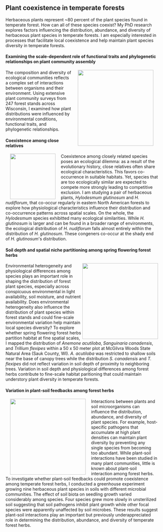 ## Plant coexistence in temperate forests

Herbaceous plants represent ~80 percent of the plant species found in temperate forest. How can all of these species coexist? My PhD research explores factors influencing the distribution, abundance, and diversity of herbaceous plant species in temperate forests. I am especially interested in processes that facilitate local coexistence and help maintain plant species diversity in temperate forests.

#### Examining the scale-dependent role of functional traits and phylogenetic relationships on plant community assembly

<img style="padding: 0 15px; float: right;" src="https://jaredjbeck.github.io/images/wi_pel_map.png" width="250" align="right">The composition and diversity of ecological communities reflects a complex set of interactions between organisms and their environment. Using extensive plant community surveys from 247 forest stands across Wisconsin, I examined how plant distributions were influenced by environmental conditions, functional traits, and phylogenetic relationships. 

#### Coexistence among close relatives

<img style="padding: 0 15px; float: left;" src="https://jaredjbeck.github.io/images/Hylodesmum_coexistence.png" width="150" align="left"> Coexistence among closely related species poses an ecological dilemma: as a result of the evolutionary history,
close relatives often share ecological characteristics. This favors co-occurrence in suitable habitats. Yet, species 
that are too ecologically similar are expected to compete more strongly leading to competitive exclusion. I am studying
a pair of herbaceous plants, *Hylodesmum glutinosum* and *H. nudiflorum*, that co-occur regularly in eastern North American forests to explore how physiological characteristics influence their distribution and co-occurrence patterns across spatial scales. On the whole, the *Hylodesmum* species exhibitted many ecological similarities. While *H. glutinosum* is larger and can be found in a broader range of environments, the ecological distribution of *H. nudiflorum* falls almost entirely within the distribution of *H. glutinosum*. These congeners co-occur at the shady end of *H. glutinosum*'s distribution. 

#### Soil depth and spatial niche partitioning among spring flowering forest herbs

<img src="https://jaredjbeck.github.io/images/mcgilvra herbs.png" width="250" align="right"> Environmental heterogeneity and physiological differences among species plays an important role in shaping the distribution of forest plant species, especially across conspicuous environmental in light availability, soil moisture, and nutrient availability. Does environmental heterogeneity also influence the distribution of plant species within forest stands and could fine-scale environmental variation help maintain local species diversity? To explore whether spring flowering forest herbs partition habitat at fine spatial scales, I mapped the distribution of *Anemone acutiloba*, *Sanguinaria canadensis*, and *Trillium flexipes* within a 50 x 50 meter plot at McGilvra Woods State Natural Area (Sauk County, WI). *A. acutiloba* was restricted to shallow soils near the base of canopy trees while the distribution *S. canadensis* and *T. flexipes* did not reflect variation in soil depth of proximity to neighboring trees. Variation in soil depth and physiological differences among forest herbs contribute to fine-scale habitat paritioning that could maintain understory plant diversity in temperate forests.

#### Variation in plant-soil feedbacks among forest herbs

<img style="padding: 0 15px; float: left;" src="https://jaredjbeck.github.io/images/Fig3_psf.png" width="250" align="left"> Interactions between plants and soil microorganisms can influence the distribution, abundance, and diversity of plant species. For example, host-specific pathogens that accumulate at high plant densities can maintain plant diversity by preventing any single species from becoming too abundant. While plant-soil interactions have been studied in many plant communities, little is known about plant-soil interaction among forest herbs. To investigate whether plant-soil feedbacks could promote coexistence among temperate forest herbs, I conducted a greenhouse experiment growing nine herbaceous plant species in soils with different microbial communities. The effect of soil biota on seedling growth varied considerably among species. Four species grew more slowly in unsterilized soil suggesting that soil pathogens inhibit plant growth while other focal species were apparently unaffected by soil microbes. These results suggest plant-soil interactions play an important but previously underappreciated role in determining the distribution, abundance, and diversity of temperate forest herbs.

